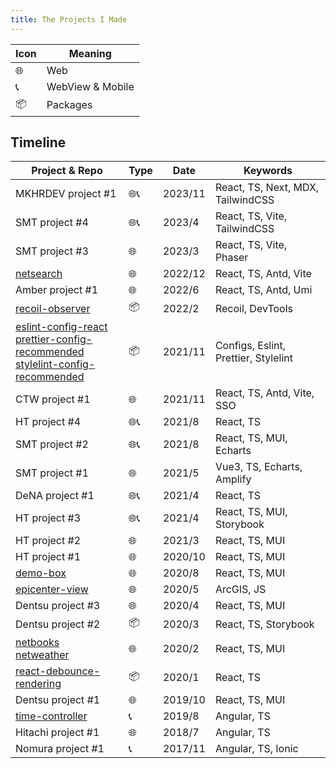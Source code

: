 ```yaml
---
title: The Projects I Made
---
```


| Icon | Meaning |
|------|---------|
| 🌐 | Web |
| 📞 | WebView & Mobile |
| 📦 | Packages |

## Timeline

| Project & Repo | Type | Date | Keywords |
|----------------|------|------|----------|
| MKHRDEV project #1 | 🌐📞 | 2023/11 | React, TS, Next, MDX, TailwindCSS | |
| SMT project #4 | 🌐📞 | 2023/4 | React, TS, Vite, TailwindCSS | |
| SMT project #3 | 🌐 | 2023/3 | React, TS, Vite, Phaser | |
| [netsearch](https://github.com/ibarapascal/netsearch) | 🌐 | 2022/12 | React, TS, Antd, Vite | |
| Amber project #1 | 🌐 | 2022/6 | React, TS, Antd, Umi |
| [recoil-observer](https://www.npmjs.com/package/@g123jp/recoil-observer) | 📦 | 2022/2 | Recoil, DevTools
| [eslint-config-react](https://www.npmjs.com/package/@g123jp/eslint-config-react) <br /> [prettier-config-recommended](https://www.npmjs.com/package/@g123jp/prettier-config-recommended) <br /> [stylelint-config-recommended](https://www.npmjs.com/package/@g123jp/stylelint-config-recommended) | 📦 | 2021/11 | Configs, Eslint, Prettier, Stylelint
| CTW project #1 | 🌐 | 2021/11 | React, TS, Antd, Vite, SSO | |
| HT project #4 | 🌐📞 | 2021/8 | React, TS | |
| SMT project #2 | 🌐📞 | 2021/8 | React, TS, MUI, Echarts | |
| SMT project #1 | 🌐 | 2021/5 | Vue3, TS, Echarts, Amplify | |
| DeNA project #1 | 🌐📞 | 2021/4 | React, TS | |
| HT project #3 | 🌐📞 | 2021/4 | React, TS, MUI, Storybook | |
| HT project #2 | 🌐 | 2021/3 | React, TS, MUI | |
| HT project #1 | 🌐 | 2020/10 | React, TS, MUI | |
| [demo-box](https://github.com/ibarapascal/demo-box) | 🌐 | 2020/8 | React, TS, MUI | |
| [epicenter-view](https://github.com/ibarapascal/epicenter-view) | 🌐 | 2020/5 | ArcGIS, JS | A web application visualizing seismic epicenter data. |
| Dentsu project #3 | 🌐 | 2020/4 | React, TS, MUI | |
| Dentsu project #2 | 📦 | 2020/3 | React, TS, Storybook |
| [netbooks](https://github.com/ibarapascal/netbooks) <br /> [netweather](https://github.com/ibarapascal/netweather) | 🌐 | 2020/2 | React, TS, MUI | Web applications showing book/weather info. |
| [react-debounce-rendering](https://www.npmjs.com/package/react-debounce-rendering) | 📦 | 2020/1 | React, TS | A package which enable debounce rendering your react component via HOC with typescript supported. |
| Dentsu project #1 | 🌐 | 2019/10 | React, TS, MUI | |
| [time-controller](https://github.com/ibarapascal/time-controller) | 📞 | 2019/8 | Angular, TS | A hybrid mobile application to manage your time spent. |
| Hitachi project #1 | 🌐 | 2018/7  | Angular, TS | |
| Nomura project #1 | 📞 | 2017/11 | Angular, TS, Ionic | |

